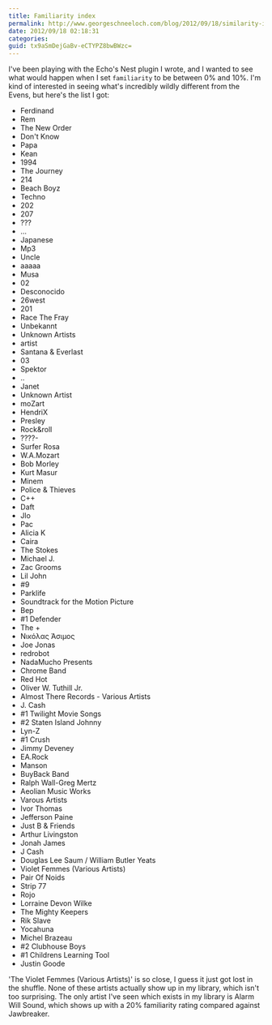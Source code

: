 ```yaml
---
title: Familiarity index
permalink: http://www.georgeschneeloch.com/blog/2012/09/18/similarity-index
date: 2012/09/18 02:18:31
categories: 
guid: tx9aSmDejGaBv-eCTYPZ8bwBWzc=
---
```

I've been playing with the Echo's Nest plugin I wrote, and I wanted to see what would happen when I set `familiarity` to be between 0% and 10%. I'm kind of interested in seeing what's incredibly wildly different from the Evens, but here's the list I got:

- Ferdinand
- Rem
- The New Order
- Don't Know
- Papa
- Kean
- 1994
- The Journey
- 214
- Beach Boyz
- Techno
- 202
- 207
- ???
- ...
- Japanese
- Mp3
- Uncle
- aaaaa
- Musa
- 02
- Desconocido
- 26west
- 201
- Race The Fray
- Unbekannt
- Unknown Artists
- artist
- Santana & Everlast
- 03
- Spektor
- ..
- Janet
- Unknown Artist
- moZart
- HendriX
- Presley
- Rock&roll
- \????\- 
- Surfer Rosa
- W.A.Mozart
- Bob Morley
- Kurt Masur
- Minem
- Police & Thieves
- C++
- Daft
- Jlo
- Pac
- Alicia K
- Caira
- The Stokes
- Michael J.
- Zac Grooms
- Lil John
- #9
- Parklife
- Soundtrack for the Motion Picture
- Bep
- #1 Defender
- The +
- Νικόλας Άσιμος
- Joe Jonas
- redrobot
- NadaMucho Presents
- Chrome Band
- Red Hot
- Oliver W. Tuthill Jr.
- Almost There Records - Various Artists
- J. Cash
- #1 Twilight Movie Songs
- #2 Staten Island Johnny
- Lyn-Z
- #1 Crush
- Jimmy Deveney
- EA.Rock
- Manson
- BuyBack Band
- Ralph Wall-Greg Mertz
- Aeolian Music Works
- Varous Artists
- Ivor Thomas
- Jefferson Paine
- Just B & Friends
- Arthur Livingston
- Jonah James
- J Cash
- Douglas Lee Saum / William Butler Yeats
- Violet Femmes (Various Artists)
- Pair Of Noids
- Strip 77
- Rojo
- Lorraine Devon Wilke
- The Mighty Keepers
- Rik Slave
- Yocahuna
- Michel Brazeau
- #2 Clubhouse Boys
- #1 Childrens Learning Tool
- Justin Goode

'The Violet Femmes (Various Artists)' is so close, I guess it just got lost in the shuffle. None of these artists actually show up in my library, which isn't too surprising. The only artist I've seen which exists in my library is Alarm Will Sound, which shows up with a 20% familiarity rating compared against Jawbreaker. 